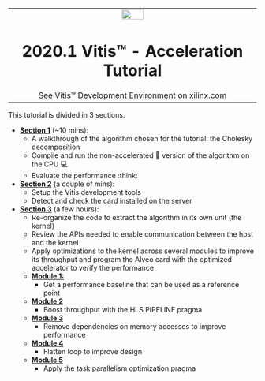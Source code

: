 <table width="100%">
 <tr width="100%">
    <td align="center"><img src="https://www.xilinx.com/content/dam/xilinx/imgs/press/media-kits/corporate/xilinx-logo.png" width="30%"/><h1>2020.1 Vitis™ - Acceleration Tutorial</h1>
    <a href="https://www.xilinx.com/products/design-tools/vitis.html">See Vitis™ Development Environment on xilinx.com</a>
    </td>
 </tr>
</table>

This tutorial is divided in 3 sections.
* [**Section 1**](./Section_1-Workflows) (~10 mins):
  + A walkthrough of the algorithm chosen for the tutorial: the Cholesky decomposition 
  + Compile and run the non-accelerated :snail: version of the algorithm on the CPU :computer:
  + Evaluate the performance :think:
* [**Section 2**](./Section_2-System_Setup) (a couple of mins):
  + Setup the Vitis development tools
  + Detect and check the card installed on the server 
* [**Section 3**](./Section_3-Algorithm_Acceleration) (a few hours):
  + Re-organize the code to extract the algorithm in its own unit (the kernel)
  + Review the APIs needed to enable communication between the host and the kernel
  + Apply optimizations to the kernel across several modules to improve its throughput and program the Alveo card with the optimized accelerator to verify the performance
  + [**Module 1:**](./docs/module1_baseline)
    * Get a performance baseline that can be used as a reference point
  + [**Module 2**](./docs/module2_pipeline)
    * Boost throughput with the HLS PIPELINE pragma
  + [**Module 3**](.docs/module3_dependency_removal)
    * Remove dependencies on memory accesses to improve performance
  + [**Module 4**](.docs/module4_flatten_loop)
    * Flatten loop to improve design
  + [**Module 5**](./docs/module5_dataflow)
    * Apply the task parallelism optimization pragma
